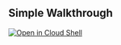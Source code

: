 ## Simple Walkthrough


[![Open in Cloud Shell](https://gstatic.com/cloudssh/images/open-btn.svg)](https://ssh.cloud.google.com/cloudshell/editor?cloudshell_git_repo=https%3A%2F%2Fgithub.com%2Fglasnt%2Fsimple_walkthrough&cloudshell_tutorial=README.walkthrough.md&cloudshell_workspace=.)